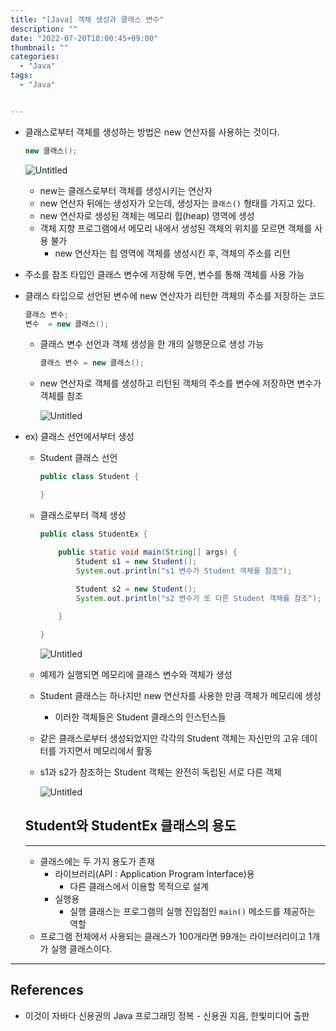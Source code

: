 ```yaml
---
title: "[Java] 객체 생성과 클래스 변수"
description: ""
date: "2022-07-20T18:00:45+09:00"
thumbnail: ""
categories:
  - "Java"
tags:
  - "Java"


---
```

<!--more-->

- 클래스로부터 객체를 생성하는 방법은 new 연산자를 사용하는 것이다.
    
    ```java
    new 클래스();
    ```
    
    ![Untitled](/images/lang_java/class/객체_생성과_클래스_변수/Untitled.png)
    
    - new는 클래스로부터 객체를 생성시키는 연산자
    - new 연산자 뒤에는 생성자가 오는데, 생성자는 `클래스()` 형태를 가지고 있다.
    - new 연산자로 생성된 객체는 메모리 힙(heap) 영역에 생성
    - 객체 지향 프로그램에서 메모리 내에서 생성된 객체의 위치를 모르면 객체를 사용 불가
        - new 연산자는 힙 영역에 객체를 생성시킨 후, 객체의 주소를 리턴
    
- 주소를 참조 타입인 클래스 변수에 저장해 두면, 변수를 통해 객체를 사용 가능
- 클래스 타입으로 선언된 변수에 new 연산자가 리턴한 객체의 주소를 저장하는 코드
    
    ```java
    클래스 변수;
    변수  = new 클래스();
    ```
    
    - 클래스 변수 선언과 객체 생성을 한 개의 실행문으로 생성 가능
        
        ```java
        클래스 변수 = new 클래스();
        ```
        
    - new 연산자로 객체를 생성하고 리턴된 객체의 주소를 변수에 저장하면 변수가 객체를 참조
        
        ![Untitled](/images/lang_java/class/객체_생성과_클래스_변수/Untitled%201.png)
        
- ex) 클래스 선언에서부터 생성
    - Student 클래스 선언
        
        ```java
        public class Student {
        
        }
        ```
        
    - 클래스로부터 객체 생성
        
        ```java
        public class StudentEx {
        
        	public static void main(String[] args) {
        		Student s1 = new Student();
        		System.out.println("s1 변수가 Student 객체를 참조");
        		
        		Student s2 = new Student();
        		System.out.println("s2 변수가 또 다른 Student 객체를 참조");
        
        	}
        
        }
        ```
        
        ![Untitled](/images/lang_java/class/객체_생성과_클래스_변수/Untitled%202.png)
        
    - 예제가 실행되면 메모리에 클래스 변수와 객체가 생성
    - Student 클래스는 하나지만 new 연산자를 사용한 만큼 객체가 메모리에 생성
        - 이러한 객체들은 Student 클래스의 인스턴스들
    - 같은 클래스로부터 생성되었지만  각각의 Student 객체는 자신만의 고유 데이터를 가지면서 메모리에서 활동
    - s1과 s2가 참조하는 Student 객체는 완전히 독립된 서로 다른 객체
        
        ![Untitled](/images/lang_java/class/객체_생성과_클래스_변수/Untitled%203.png)
        
    
    ## Student와 StudentEx 클래스의 용도
    
    ---
    
    - 클래스에는 두 가지 용도가 존재
        - 라이브러리(API : Application Program Interface)용
            - 다른 클래스에서 이용할 목적으로 설계
        - 실행용
            - 실행 클래스는 프로그램의 실행 진입점인 `main()` 메소드를 제공하는 역할
    - 프로그램 전체에서 사용되는 클래스가 100개라면 99개는 라이브러리이고 1개가 실행 클래스이다.

---

## References

- 이것이 자바다 신용권의 Java 프로그래밍 정복 - 신용권 지음, 한빛미디어 출판